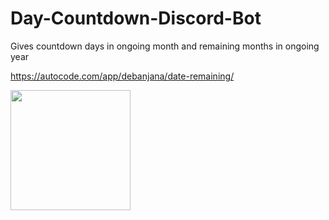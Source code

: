 # Day-Countdown-Discord-Bot
Gives countdown days in ongoing month and remaining months in ongoing year

https://autocode.com/app/debanjana/date-remaining/

[<img src="https://open.autocode.com/static/images/open.svg?" width="192">](https://open.autocode.com/)
